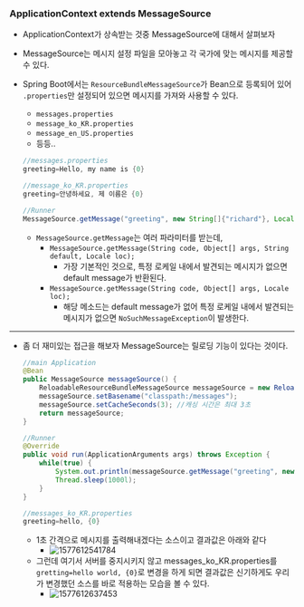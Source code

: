 ### ApplicationContext extends MessageSource

- ApplicationContext가 상속받는 것중 MessageSource에 대해서 살펴보자

- MessageSource는 메시지 설정 파일을 모아놓고 각 국가에 맞는 메시지를 제공할 수 있다.

- Spring Boot에서는 `ResourceBundleMessageSource`가 Bean으로 등록되어 있어 `.properties`만 설정되어 있으면 메시지를 가져와 사용할 수 있다.

  - `messages.properties`
  - `message_ko_KR.properties`
  - `message_en_US.properties`
  - 등등..

  ```java
  //messages.properties
  greeting=Hello, my name is {0}
  
  //message_ko_KR.properties
  greeting=안녕하세요, 제 이름은 {0}
  
  //Runner
  MessageSource.getMessage("greeting", new String[]{"richard"}, Locale.KOREA);
  ```

  - `MessageSource.getMessage`는 여러 파라미터를 받는데,
    - `MessageSource.getMessage(String code, Object[] args, String default, Locale loc);`
      - 가장 기본적인 것으로, 특정 로케일 내에서 발견되는 메시지가 없으면 default message가 반환된다.
    - `MessageSource.getMessage(String code, Object[] args, Locale loc);`
      - 해당 메소드는 default message가 없어 특정 로케일 내에서 발견되는 메시지가 없으면 `NoSuchMessageException`이 발생한다.

  

---



- 좀 더 재미있는 접근을 해보자 MessageSource는 릴로딩 기능이 있다는 것이다.

  ```java
  //main Application
  @Bean
  public MessageSource messageSource() {
      ReloadableResourceBundleMessageSource messageSource = new ReloadableResourceBundleMessageSource();	//리로드 가능(운영중 메시지 변경 가능)
      messageSource.setBasename("classpath:/messages");
      messageSource.setCacheSeconds(3);	//캐싱 시간은 최대 3초
      return messageSource;
  }
  
  //Runner
  @Override
  public void run(ApplicationArguments args) throws Exception {
      while(true) {
          System.out.println(messageSource.getMessage("greeting", new String[]{"mesung"}, Locale.KOREA));
          Thread.sleep(1000l);
      }
  }
  
  //messages_ko_KR.properties
  greeting=hello, {0}
  ```

  - 1초 간격으로 메시지를 출력해내겠다는 소스이고 결과값은 아래와 같다
    - ![1577612541784](https://user-images.githubusercontent.com/40616436/71556403-aa04b280-2a7b-11ea-997c-8b2f641de69c.png)
  - 그런데 여기서 서버를 중지시키지 않고 messages_ko_KR.properties를 `gretting=hello world, {0}`로 변경을 하게 되면 결과값은 신기하게도 우리가 변경했던 소스를 바로 적용하는 모습을 볼 수 있다.
    - ![1577612637453](https://user-images.githubusercontent.com/40616436/71556405-abce7600-2a7b-11ea-839a-a0b8c4ac66d7.png)
